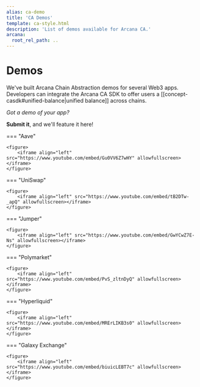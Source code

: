 ```yaml
---
alias: ca-demo
title: 'CA Demos'
template: ca-style.html
description: 'List of demos available for Arcana CA.'
arcana:
  root_rel_path: ..
---
```


# Demos

We've built Arcana Chain Abstraction demos for several Web3 apps. Developers can integrate the Arcana CA SDK to offer users a [[concept-casdk#unified-balance|unified balance]] across chains.

*Got a demo of your app?*

**Submit it**, and we'll feature it here!

=== "Aave"

    <figure>
        <iframe align="left" src="https://www.youtube.com/embed/Gu0VV6Z7wHY" allowfullscreen></iframe>
    </figure>

=== "UniSwap"

    <figure>
        <iframe align="left" src="https://www.youtube.com/embed/tB2DTw-_apQ" allowfullscreen></iframe>
    </figure>

=== "Jumper"

    <figure>
        <iframe align="left" src="https://www.youtube.com/embed/GwYCwZ7E-Ns" allowfullscreen></iframe>
    </figure>

=== "Polymarket"

    <figure>
        <iframe align="left" src="https://www.youtube.com/embed/PvS_zltnDyQ" allowfullscreen></iframe>
    </figure>

=== "Hyperliquid"

    <figure>
        <iframe align="left" src="https://www.youtube.com/embed/MRErLIKB3s0" allowfullscreen></iframe>
    </figure>

=== "Galaxy Exchange"

    <figure>
        <iframe align="left" src="https://www.youtube.com/embed/biuicLEBT7c" allowfullscreen></iframe>
    </figure>